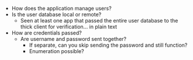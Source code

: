 <!-- TITLE: Thick Client Authentication -->
<!-- SUBTITLE: Thick Client Authentication Issues -->

* How does the application manage users?
* Is the user database local or remote?
	* Seen at least one app that passed the entire user database to the thick client for verification... in plain text
* How are credentials passed?
	* Are username and password sent together?
		* If separate, can you skip sending the password and still function?
		* Enumeration possible?



